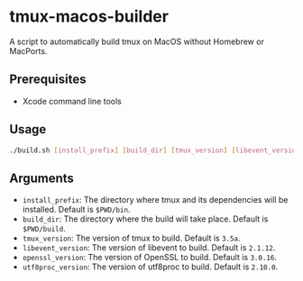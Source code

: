 # tmux-macos-builder

A script to automatically build tmux on MacOS without Homebrew or MacPorts.

## Prerequisites

- Xcode command line tools

## Usage

```bash
./build.sh [install_prefix] [build_dir] [tmux_version] [libevent_version] [openssl_version] [utf8proc_version]
```

## Arguments

- `install_prefix`: The directory where tmux and its dependencies will be installed. Default is `$PWD/bin`.
- `build_dir`: The directory where the build will take place. Default is `$PWD/build`.
- `tmux_version`: The version of tmux to build. Default is `3.5a`.
- `libevent_version`: The version of libevent to build. Default is `2.1.12`.
- `openssl_version`: The version of OpenSSL to build. Default is `3.0.16`.
- `utf8proc_version`: The version of utf8proc to build. Default is `2.10.0`.
